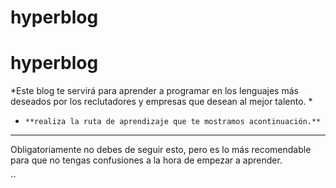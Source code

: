 # hyperblog
#  hyperblog
*Este blog te servirá para aprender a programar en los lenguajes más deseados por los reclutadores y empresas que desean al mejor talento. *

- `**realiza la ruta de aprendizaje que te mostramos acontinuación.**`

------------

Obligatoriamente no debes de seguir esto, pero es lo más recomendable para que no tengas confusiones a la hora de empezar a aprender. 

``
